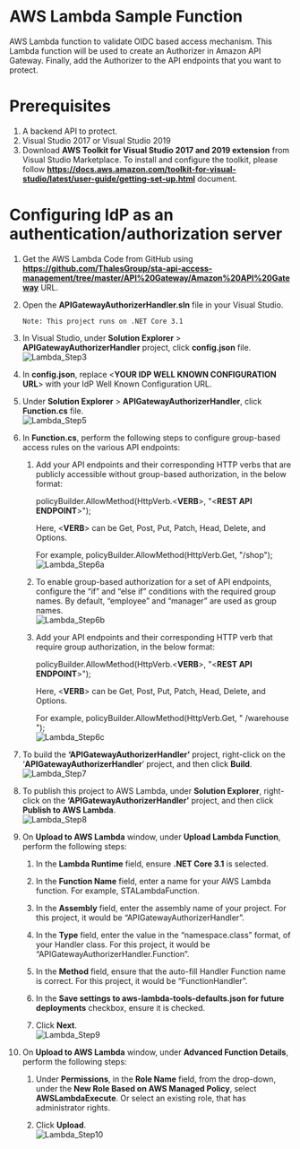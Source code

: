 # AWS Lambda Sample Function
AWS Lambda function to validate OIDC based access mechanism. This Lambda function will be used to create an Authorizer in Amazon API Gateway. Finally, add the Authorizer to the API endpoints that you want to protect.

# Prerequisites 
1. A backend API to protect.
2. Visual Studio 2017 or Visual Studio 2019
3. Download **AWS Toolkit for Visual Studio 2017 and 2019 extension** from Visual Studio Marketplace. To install and configure the toolkit, please follow **https://docs.aws.amazon.com/toolkit-for-visual-studio/latest/user-guide/getting-set-up.html** document.

# Configuring IdP as an authentication/authorization server
1.	Get the AWS Lambda Code from GitHub using **https://github.com/ThalesGroup/sta-api-access-management/tree/master/API%20Gateway/Amazon%20API%20Gateway**  URL. 

2.	Open the **APIGatewayAuthorizerHandler.sln** file in your Visual Studio.

    	Note: This project runs on .NET Core 3.1

3.	In Visual Studio, under **Solution Explorer** > **APIGatewayAuthorizerHandler** project, click **config.json** file.</br>
   	![Lambda_Step3](/API%20Gateway/Amazon%20API%20Gateway/Resources/Lambda_Step3.png)
 
4.	In **config.json**, replace <**YOUR IDP WELL KNOWN CONFIGURATION URL**> with your IdP Well Known Configuration URL.

5.	Under **Solution Explorer** > **APIGatewayAuthorizerHandler**, click **Function.cs** file.</br>
    	![Lambda_Step5](/API%20Gateway/Amazon%20API%20Gateway/Resources/Lambda_Step5.png)

6.	In **Function.cs**, perform the following steps to configure group-based access rules on the various API endpoints:

    1.  Add your API endpoints and their corresponding HTTP verbs that are publicly accessible without group-based authorization, in the below format:

        policyBuilder.AllowMethod(HttpVerb.<**VERB**>, "<**REST API ENDPOINT**>");

        Here, <**VERB**> can be Get, Post, Put, Patch, Head, Delete, and Options. 

        For example, policyBuilder.AllowMethod(HttpVerb.Get, "/shop");</br>
        ![Lambda_Step6a](/API%20Gateway/Amazon%20API%20Gateway/Resources/Lambda_Step6a.png)
   
    2.	To enable group-based authorization for a set of API endpoints, configure the “if” and “else if” conditions with the  required group names. By default, “employee” and “manager” are used as group names.</br>
        ![Lambda_Step6b](/API%20Gateway/Amazon%20API%20Gateway/Resources/Lambda_Step6b.png)

    3.	Add your API endpoints and their corresponding HTTP verb that require group authorization, in the below format:

        policyBuilder.AllowMethod(HttpVerb.<**VERB**>, "<**REST API ENDPOINT**>");

        Here, <**VERB**> can be Get, Post, Put, Patch, Head, Delete, and Options.

        For example, policyBuilder.AllowMethod(HttpVerb.Get, " /warehouse ");</br>
        ![Lambda_Step6c](/API%20Gateway/Amazon%20API%20Gateway/Resources/Lambda_Step6c.png)
 
7.	To build the **‘APIGatewayAuthorizerHandler’** project, right-click on the ‘**APIGatewayAuthorizerHandler**’ project, and then click **Build**.</br>
	![Lambda_Step7](/API%20Gateway/Amazon%20API%20Gateway/Resources/Lambda_Step7.png) 

8.	To publish this project to AWS Lambda, under **Solution Explorer**, right-click on the **‘APIGatewayAuthorizerHandler’** project, and then click **Publish to AWS Lambda**.</br>
	![Lambda_Step8](/API%20Gateway/Amazon%20API%20Gateway/Resources/Lambda_Step8.png)

9.	On **Upload to AWS Lambda** window, under **Upload Lambda Function**, perform the following steps:

    1.	In the **Lambda Runtime** field, ensure **.NET Core 3.1** is selected.

    2.	In the **Function Name** field, enter a name for your AWS Lambda function. For example, STALambdaFunction.

    3.	In the **Assembly** field, enter the assembly name of your project. For this project, it would be “APIGatewayAuthorizerHandler”.

    4.	In the **Type** field, enter the value in the “namespace.class” format, of your Handler class. For this project, it would be “APIGatewayAuthorizerHandler.Function”.

    5.	In the **Method** field, ensure that the auto-fill Handler Function name is correct. For this project, it would be “FunctionHandler”.

    6.	In the **Save settings to aws-lambda-tools-defaults.json for future deployments** checkbox, ensure it is checked.

    7.	Click **Next**.</br>
    ![Lambda_Step9](/API%20Gateway/Amazon%20API%20Gateway/Resources/Lambda_Step9.png)
 
10.	On **Upload to AWS Lambda** window, under **Advanced Function Details**, perform the following steps:

    1.	Under **Permissions**, in the **Role Name** field, from the drop-down, under the **New Role Based on AWS Managed Policy**, select **AWSLambdaExecute**. Or select an existing role, that has administrator rights.

    2.	Click **Upload**.</br>
    ![Lambda_Step10](/API%20Gateway/Amazon%20API%20Gateway/Resources/Lambda_Step10.png)

